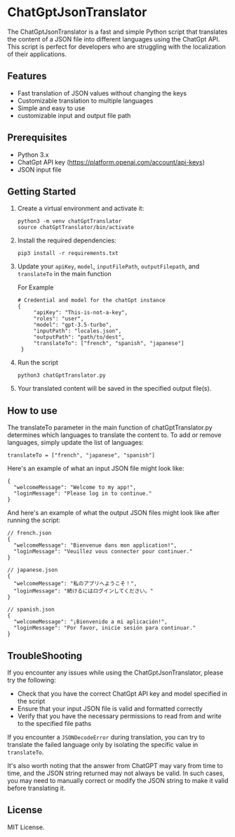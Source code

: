 # ChatGptJsonTranslator

The ChatGptJsonTranslator is a fast and simple Python script that translates the content of a JSON file into different languages using the ChatGpt API. This script is perfect for developers who are struggling with the localization of their applications.

## Features

- Fast translation of JSON values without changing the keys
- Customizable translation to multiple languages
- Simple and easy to use
- customizable input and output file path

## Prerequisites

- Python 3.x
- ChatGpt API key (https://platform.openai.com/account/api-keys)
- JSON input file

## Getting Started

1. Create a virtual environment and activate it:
   ```
   python3 -m venv chatGptTranslator
   source chatGptTranslator/bin/activate
   ```
2. Install the required dependencies:
   ```
   pip3 install -r requirements.txt
   ```
3. Update your `apiKey`, `model`, `inputFilePath`, `outputFilepath`, and `translateTo` in the main function

   For Example

   ```
   # Credential and model for the chatGpt instance
   {
        "apiKey": "This-is-not-a-key",
        "roles": "user",
        "model": "gpt-3.5-turbo",
        "inputPath": "locales.json",
        "outputPath": "path/to/dest",
        "translateTo": ["french", "spanish", "japanese"]
    }
   ```

4. Run the script

   ```
   python3 chatGptTranslator.py
   ```

5. Your translated content will be saved in the specified output file(s).

## How to use

The translateTo parameter in the main function of chatGptTranslator.py determines which languages to translate the content to. To add or remove languages, simply update the list of languages:

```
translateTo = ["french", "japanese", "spanish"]
```

Here's an example of what an input JSON file might look like:

```
{
  "welcomeMessage": "Welcome to my app!",
  "loginMessage": "Please log in to continue."
}
```

And here's an example of what the output JSON files might look like after running the script:

```
// french.json
{
  "welcomeMessage": "Bienvenue dans mon application!",
  "loginMessage": "Veuillez vous connecter pour continuer."
}

// japanese.json
{
  "welcomeMessage": "私のアプリへようこそ！",
  "loginMessage": "続けるにはログインしてください。"
}

// spanish.json
{
  "welcomeMessage": "¡Bienvenido a mi aplicación!",
  "loginMessage": "Por favor, inicie sesión para continuar."
}
```

## TroubleShooting

If you encounter any issues while using the ChatGptJsonTranslator, please try the following:

- Check that you have the correct ChatGpt API key and model specified in the script
- Ensure that your input JSON file is valid and formatted correctly
- Verify that you have the necessary permissions to read from and write to the specified file paths

If you encounter a `JSONDecodeError` during translation, you can try to translate the failed language only by isolating the specific value in `translateTo`.

It's also worth noting that the answer from ChatGPT may vary from time to time, and the JSON string returned may not always be valid. In such cases, you may need to manually correct or modify the JSON string to make it valid before translating it.

## License

MIT License.
